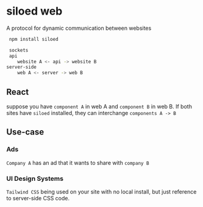 # siloed web

A protocol for dynamic communication between websites

```bash
 npm install siloed 

 sockets 
 api 
	website A <- api -> website B
server-side 
	web A <- server -> web B
```

## React

suppose you have `component A` in web A and `component B` in web B. 
If both sites have `siloed` installed, they can interchange `components A -> B` 

## Use-case

### Ads
`Company A` has an ad that it wants to share with `company B`

### UI Design Systems
`Tailwind CSS` being used on your site with no local install, but just reference to server-side CSS code.

